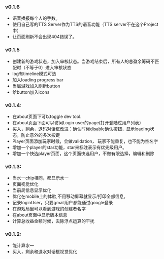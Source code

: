 ### v0.1.6
- 语音播报每个人的手数。
- 使用自己写的TTS Server作为TTS的语音功能（TTS server不在这个Project中）
- 让页面刷新不会出现404错误了。


### v0.1.5
- 创建新的游戏状态，加入审核状态。当游戏结束后，所有人的总盈余筹码不匹配时（不等于0）进入审核状态
- log有timeline模式可选
- 加入loading progress bar
- 当局游戏加入刷新button
- 给button加入icons
  


### v0.1.4:
- 在about页面下可以toggle dev tool.
- 在about页面下面可以访问Login user的page(打开登陆过用户列表）
- 买入，剩余，退码对话框改进：确认时候disable确认按钮，显示loading状态，防止意外的多次按键
- Player页面添加玩家时候，会做validation， 玩家不能重复，也不能为空名字
- 增加一个player的star功能，star来标注表示有优先级用户。
- 增加一个快选player页面，这个页面快选用户，不做有限选择，编辑和删除

### v0.1.3: 
- 当水一chip相同，都显示水一
- 页面视觉优化
- 当前局信息显示优化
- 优化在mobile上的体验,不用移动屏幕就显示/打印全部信息，
- 记录loginUser，只要gmail用户都能通过google登录
- 在游戏局里可以看到游戏的创建者名字
- 在about页面中显示版本信息
- 计算总收益金额时候，去除浮点运算的干扰
  
  
### v0.1.2: 
- 能计算水一
- 买入，剩余和退水对话框视觉优化

